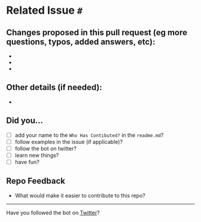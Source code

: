 # Related Issue `#  `

## Changes proposed in this pull request (eg more questions, typos, added answers, etc):
-
-
-

## Other details (if needed):

-

## Did you...
- [ ] add your name to the `Who Has Contibuted?` in the `readme.md`?
- [ ] follow examples in the issue (if applicable)?
- [ ] follow the bot on twitter?
- [ ] learn new things?
- [ ] have fun?

## Repo Feedback
- What would make it easier to contribute to this repo?

---
Have you followed the bot on [Twitter](www.twitter.com/CodeQBot)? 
